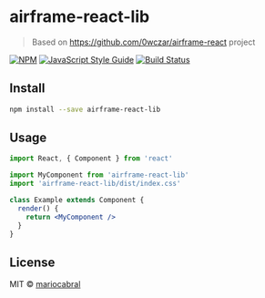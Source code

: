 # airframe-react-lib

> Based on https://github.com/0wczar/airframe-react project

[![NPM](https://img.shields.io/npm/v/airframe-react-lib.svg)](https://www.npmjs.com/package/airframe-react-lib) [![JavaScript Style Guide](https://img.shields.io/badge/code_style-standard-brightgreen.svg)](https://standardjs.com) [![Build Status](https://travis-ci.com/mariocabral/airframe-react-lib.svg?branch=master)](https://travis-ci.com/mariocabral/airframe-react-lib)

## Install

```bash
npm install --save airframe-react-lib
```

## Usage

```jsx
import React, { Component } from 'react'

import MyComponent from 'airframe-react-lib'
import 'airframe-react-lib/dist/index.css'

class Example extends Component {
  render() {
    return <MyComponent />
  }
}
```

## License

MIT © [mariocabral](https://github.com/mariocabral)
